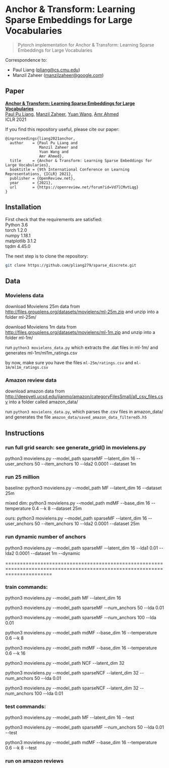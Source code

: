 # Anchor & Transform: Learning Sparse Embeddings for Large Vocabularies

> Pytorch implementation for Anchor & Transform: Learning Sparse Embeddings for Large Vocabularies

Correspondence to: 
  - Paul Liang (pliang@cs.cmu.edu)
  - Manzil Zaheer (manzilzaheer@google.com)

## Paper

[**Anchor & Transform: Learning Sparse Embeddings for Large Vocabularies**](https://arxiv.org/abs/2003.08197)<br>
[Paul Pu Liang](http://www.cs.cmu.edu/~pliang/), [Manzil Zaheer](http://www.manzil.ml/), [Yuan Wang](https://ai.google/research/people/YuanWang), [Amr Ahmed](https://ai.google/research/people/AmrAhmed)<br>
ICLR 2021

If you find this repository useful, please cite our paper:
```
@inproceedings{liang2021anchor,
  author    = {Paul Pu Liang and
               Manzil Zaheer and
               Yuan Wang and
               Amr Ahmed},
  title     = {Anchor & Transform: Learning Sparse Embeddings for Large Vocabularies},
  booktitle = {9th International Conference on Learning Representations, {ICLR} 2021},
  publisher = {OpenReview.net},
  year      = {2021},
  url       = {https://openreview.net/forum?id=Vd7lCMvtLqg}
}
```

## Installation

First check that the requirements are satisfied:</br>
Python 3.6</br>
torch 1.2.0</br>
numpy 1.18.1</br>
matplotlib 3.1.2</br>
tqdm 4.45.0</br>

The next step is to clone the repository:
```bash
git clone https://github.com/pliang279/sparse_discrete.git
```

## Data

### Movielens data

download Movielens 25m data from http://files.grouplens.org/datasets/movielens/ml-25m.zip and unzip into a folder ml-25m/

download Movielens 1m data from http://files.grouplens.org/datasets/movielens/ml-1m.zip and unzip into a folder ml-1m/

run ```python3 movielens_data.py``` which extracts the .dat files in ml-1m/ and generates ml-1m/ml1m_ratings.csv

by now, make sure you have the files ```ml-25m/ratings.csv``` and ```ml-1m/ml1m_ratings.csv```

### Amazon review data

download amazon data from http://deepyeti.ucsd.edu/jianmo/amazon/categoryFilesSmall/all_csv_files.csv into a folder called amazon_data/

run ```python3 movielens_data.py```, which parses the .csv files in amazon_data/ and generates the file ```amazon_data/saved_amazon_data_filtered5.h5```

## Instructions

### run full grid search: see generate_grid() in movielens.py

python3 movielens.py --model_path sparseMF --latent_dim 16 --user_anchors 50 --item_anchors 10 --lda2 0.0001 --dataset 1m

### run 25 million

baseline: python3 movielens.py --model_path MF --latent_dim 16 --dataset 25m

mixed dim: python3 movielens.py --model_path mdMF --base_dim 16 --temperature 0.4 --k 8 --dataset 25m

ours: python3 movielens.py --model_path sparseMF --latent_dim 16 --user_anchors 50 --item_anchors 10 --lda2 0.0001 --dataset 25m

### run dynamic number of anchors

python3 movielens.py --model_path sparseMF --latent_dim 16 --lda1 0.01 --lda2 0.0001 --dataset 1m --dynamic

============================================================================================================================

### train commands:

python3 movielens.py --model_path MF --latent_dim 16

python3 movielens.py --model_path sparseMF --num_anchors 50 --lda 0.01

python3 movielens.py --model_path sparseMF --num_anchors 100 --lda 0.01

python3 movielens.py --model_path mdMF --base_dim 16 --temperature 0.6 --k 8

python3 movielens.py --model_path mdMF --base_dim 16 --temperature 0.6 --k 16

python3 movielens.py --model_path NCF --latent_dim 32

python3 movielens.py --model_path sparseNCF --latent_dim 32 --num_anchors 50 --lda 0.01

python3 movielens.py --model_path sparseNCF --latent_dim 32 --num_anchors 100 --lda 0.01

### test commands:

python3 movielens.py --model_path MF --latent_dim 16 --test

python3 movielens.py --model_path sparseMF --num_anchors 50 --lda 0.01 --test

python3 movielens.py --model_path mdMF --base_dim 16 --temperature 0.6 --k 8 --test

### run on amazon reviews
